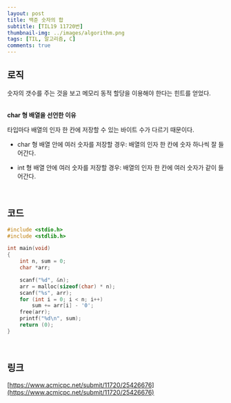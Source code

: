 ```yaml
---
layout: post
title: 백준 숫자의 합
subtitle: [TIL19 11720번]
thumbnail-img: ../images/algorithm.png
tags: [TIL, 알고리즘, C]
comments: true
---
```


## 로직

숫자의 갯수를 주는 것을 보고 메모리 동적 할당을 이용해야 한다는 힌트를 얻었다.  
<br>

**char 형 배열을 선언한 이유**

타입마다 배열의 인자 한 칸에 저장할 수 있는 바이트 수가 다르기 때문이다.

- char 형 배열 안에 여러 숫자를 저장할 경우: 배열의 인자 한 칸에 숫자 하나씩 잘 들어간다.  

- int 형 배열 안에 여러 숫자를 저장할 경우: 배열의 인자 한 칸에 여러 숫자가 같이 들어간다.  
<br>

## 코드

```c
#include <stdio.h>
#include <stdlib.h>

int main(void)
{
	int n, sum = 0;
	char *arr;

	scanf("%d", &n);
	arr = malloc(sizeof(char) * n);
	scanf("%s", arr);
	for (int i = 0; i < n; i++)
		sum += arr[i] - '0';
	free(arr);
	printf("%d\n", sum);
	return (0);
}
```  
<br>

## 링크

[https://www.acmicpc.net/submit/11720/25426676](https://www.acmicpc.net/submit/11720/25426676)